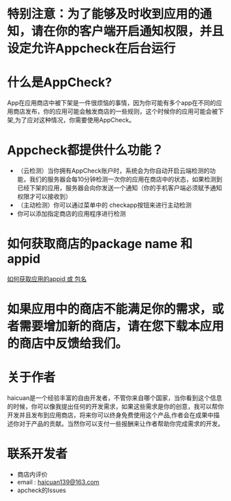 # 特别注意：为了能够及时收到应用的通知，请在你的客户端开启通知权限，并且设定允许Appcheck在后台运行
# 什么是AppCheck?
App在应用商店中被下架是一件很烦恼的事情，因为你可能有多个app在不同的应用商店发布，你的应用可能会触发商店的一些规则，这个时候你的应用可能会被下架,为了应对这种情况，你需要使用AppCheck。
# Appcheck都提供什么功能？
- （云检测）当你拥有AppCheck账户时，系统会为你自动开启云端检测的功能，我们的服务器会每10分钟检测一次你的应用在商店中的状态，如果检测到已经下架的应用，服务器会向你发送一个通知（你的手机客户端必须赋予通知权限才可以接收到）
- （主动检测）你可以通过菜单中的 checkapp按钮来进行主动检测
- 你可以添加指定商店的应用程序进行检测
# 如何获取商店的package name 和 appid
  
  [如何获取应用的appid 或 包名](https://github.com/haicuan139/appcheck/blob/master/store.md)
# 如果应用中的商店不能满足你的需求，或者需要增加新的商店，请在您下载本应用的商店中反馈给我们。

# 关于作者
haicuan是一个经验丰富的自由开发者，不管你来自哪个国家，当你看到这个信息的时候，你可以像我提出任何的开发需求，如果这些需求是你的创意，我可以帮你开发并且发布到应用商店，将来你可以终身免费使用这个产品,作者会在成果中描述你对于产品的贡献。当然你可以支付一些报酬来让作者帮助你完成需求的开发。
# 联系开发者
- 商店内评价
- email : haicuan139@163.com
- apcheck的Issues

